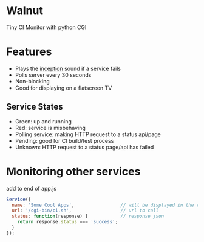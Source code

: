 Walnut
=================

Tiny CI Monitor with python CGI

Features
========

* Plays the [inception](http://inception.davepedu.com/) sound if a service fails
* Polls server every 30 seconds
* Non-blocking
* Good for displaying on a flatscreen TV



Service States
--------------

* Green: up and running
* Red: service is misbehaving
* Polling service: making HTTP request to a status api/page
* Pending: good for CI build/test process
* Unknown: HTTP request to a status page/api has failed


Monitoring other services
=========================
add to end of app.js

```js
Service({
  name: 'Some Cool Apps',                 // will be displayed in the view
  url: '/cgi-bin/ci.sh',                  // url to call
  status: function(response) {            // response json
    return response.status === 'success';
  }
});
```

